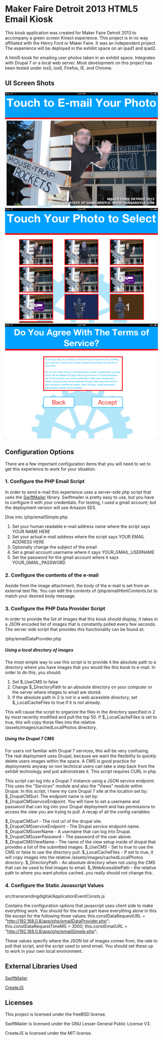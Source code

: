 Maker Faire Detroit 2013 HTML5 Email Kiosk
==============================

This kiosk application was created for Maker Faire Detroit 2013 to accompany a green screen Kinect experience. This project is in no way affiliated with the
Henry Ford or Maker Faire.  It was an independent project. The experience will be deployed in the exhibit space on an ipad1 and ipad2.

A html5 kiosk for emailing user photos taken in an exhibit space. Integrates with Drupal 7 or a local web server. Most development on this project
has been tested under ios5, ios6, Firefox, IE, and Chrome.

UI Screen Shots
--------------------------------------------------
![The attract UI on an ipad1](https://github.com/transcendingdigital/MFDetroit2013_HTML5_EmailKiosk/raw/master/githubImages/MFDetHtml5App2.PNG "The attract UI on an ipad1")
![Photo Selection UI on an ipad1](https://github.com/transcendingdigital/MFDetroit2013_HTML5_EmailKiosk/raw/master/githubImages/MFDetHtml5App3.PNG "Photo selection UI on an ipad1")
![Terms of service page](https://github.com/transcendingdigital/MFDetroit2013_HTML5_EmailKiosk/raw/master/githubImages/MFDetHtml5App4.PNG "Terms of service page")
	
Configuration Options
--------------------------------------------------
There are a few important configuration items that you will need to set to get this experience to work for your situation.

### 1. Configure the PHP Email Script
In order to send e-mail this experience uses a server-side php script that uses the [SwiftMailer](http://swiftmailer.org/) library.  Swiftmailer is pretty easy
to use, but you have to configure it with your credentials. For testing, I used a gmail account; but the deployment version will use Amazon SES.

Dive into /php/emailSimple.php
1. Set your human readable e-mail address name where the script says YOUR NAME HERE
2. Set your actual e-mail address where the script says YOUR EMAIL ADDRESS HERE
3. Optionally change the subject of the email
4. Set a gmail account username where it says YOUR_GMAIL_USERNAME
5. Set the password for the gmail account where it says YOUR_GMAIL_PASSWORD

### 2. Configure the contents of the e-mail
Asside from the image attachment, the body of the e-mail is set from an external text file.  You can edit the
contents of /php/emailHtmlContents.txt to match your desired body message.

### 3. Configure the PHP Data Provider Script
In order to provide the list of images that this kiosk should display, it takes in a JSON encoded list of images that
is constantly polled every few seconds.  The server side script that provides this functionality can be found at:

/php/emailDataProvider.php

##### Using a local directory of images
The most simple way to use this script is to provide it the absolute path to a directory where you have images that you
would like this kiosk to e-mail.  In order to do this, you should:

1. Set $_UseCMS to false
2. Change $_DirectoryPath to an absolute directory on your computer or the server where images to email are stored.
3. If the absolute path in 2 is not in a web acessible directory, set $_LocalCacheFiles to true if it is not already.

This will cause the script to organize the files in the directory specified in 2 by most recently modified and pull the top 
50. If $_LocalCacheFiles is set to true, this will copy those files into the relative /assets/images/cachedLocalPhotos directory.

##### Using the Drupal 7 CMS
For users not familiar with Drupal 7 services, this will be very confusing.  The real deployment uses Drupal, because we want the
flexibility to quickly delete users images within the space. A CMS is good practice for deployments anyway so non technical users
can take a step back from the exhibit technology and just administrate it. This script requires CURL in php.

This script can log into a Drupal 7 instance using a JSON service endpoint. This uses the "Services" module and also the "Views" module within Drupal.
In this script, I have my core Drupal 7 site at the location set by: $_DrupalCMSurl.  The endpoint name is set by: $_DrupalCMSserviceEndpoint.
You will have to set a username and password that can log into your Drupal deployment and has permissions to access the view you are trying to pull.
A recap of all the config variables:

$_DrupalCMSurl - The root url of the drupal site.
$_DrupalCMSserviceEndpoint - The Drupal service endpoint name.
$_DrupalCMSuserName - A username that can log into Drupal.
$_DrupalCMSuserPassword - The password of the user above.
$_DrupalCMSViewName - The name of the view setup inside of drupal that provides a list of the submitted images.
$_UseCMS - Set to true to use the CMS or false to use the directory pull.
$_LocalCacheFiles - If set to true, it will copy images into the relative /assets/images/cachedLocalPhotos directory.
$_DirectoryPath - An absolute directory when not using the CMS that can be used to find images to email.
$_WebAcessiblePath - the relative path to where you want photos cached..you really should not change this.

### 4. Configure the Static Javascript Values
src/transcendingdigital/ApplicationEventConsts.js

Contains the configuration options that javascript uses client side to make everything work.  You should for the most part leave
everything alone in this file except for the following three values:
this.constDataRequestURL = "http://192.168.0.8/app/php/emailDataProvider.php";
this.constDataRequestTimeMS = 3000;
this.constEmailURL = "http://192.168.0.8/app/php/emailSimple.php";

These values specify where the JSON list of images comes from, the rate to poll that script, and the script used to send email.  You should set these
up to work in your own local environment.

External Libraries Used
--------------------------------------------------
[SwiftMailer](http://swiftmailer.org/)
	
[CreateJS](http://www.createjs.com/)
	
Licenses
--------------------------------------------------
This project is licensed under the freeBSD license.

SwiftMailer is licensed under the GNU Lesser General Public License V3.

CreateJS is licensed under the MIT license.
